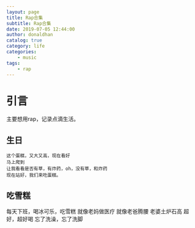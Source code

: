 ```yaml
---
layout: page
title: Rap合集
subtitle: Rap合集
date: 2019-07-05 12:44:00
author: donaldhan
catalog: true
category: life
categories:
    - music
tags:
    - rap
---
```


# 引言
主要想用rap，记录点滴生活。




## 生日

```
这个蛋糕，又大又高，现在看好
马上爬到
让我看看是否有草，有炸药，oh，没有草，和炸药
现在站好，我们来吃蛋糕。
```

## 吃雪糕
每天下班，喝冰可乐，吃雪糕
就像老妈做医疗
就像老爸腾腰
老婆土炉石高
超好，超好喝
忘了洗澡，忘了洗脚


